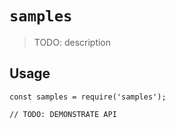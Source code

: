 # `samples`

> TODO: description

## Usage

```
const samples = require('samples');

// TODO: DEMONSTRATE API
```
